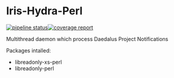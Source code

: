 # Iris-Hydra-Perl

[![pipeline status](https://git.daedalus-project.io/daedalusproject/Iris-Hydra-Perl/badges/master/pipeline.svg)](https://git.daedalus-project.io/daedalusproject/Iris-Hydra-Perl/commits/master)[![coverage report](https://git.daedalus-project.io/daedalusproject/Iris-Hydra-Perl/badges/master/coverage.svg)](https://git.daedalus-project.io/daedalusproject/Iris-Hydra-Perl/commits/master)

Multithread daemon which process Daedalus Project Notifications

Packages intalled:
  - libreadonly-xs-perl
  - libreadonly-perl
